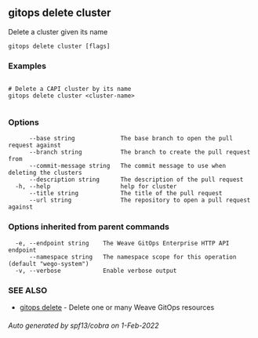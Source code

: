 ## gitops delete cluster

Delete a cluster given its name

```
gitops delete cluster [flags]
```

### Examples

```

# Delete a CAPI cluster by its name
gitops delete cluster <cluster-name>
		
```

### Options

```
      --base string             The base branch to open the pull request against
      --branch string           The branch to create the pull request from
      --commit-message string   The commit message to use when deleting the clusters
      --description string      The description of the pull request
  -h, --help                    help for cluster
      --title string            The title of the pull request
      --url string              The repository to open a pull request against
```

### Options inherited from parent commands

```
  -e, --endpoint string    The Weave GitOps Enterprise HTTP API endpoint
      --namespace string   The namespace scope for this operation (default "wego-system")
  -v, --verbose            Enable verbose output
```

### SEE ALSO

* [gitops delete](gitops_delete.md)	 - Delete one or many Weave GitOps resources

###### Auto generated by spf13/cobra on 1-Feb-2022
